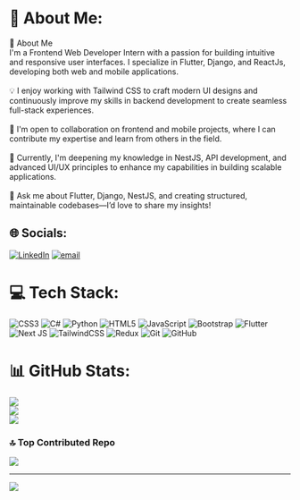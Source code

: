 # 💫 About Me:
🚀 About Me<br>I'm a Frontend Web Developer Intern with a passion for building intuitive and responsive user interfaces. I specialize in Flutter, Django, and ReactJs, developing both web and mobile applications.<br><br>💡 I enjoy working with Tailwind CSS to craft modern UI designs and continuously improve my skills in backend development to create seamless full-stack experiences.<br><br>🤝 I'm open to collaboration on frontend and mobile projects, where I can contribute my expertise and learn from others in the field.<br><br>🌱 Currently, I'm deepening my knowledge in NestJS, API development, and advanced UI/UX principles to enhance my capabilities in building scalable applications.<br><br>💬 Ask me about Flutter, Django, NestJS, and creating structured, maintainable codebases—I’d love to share my insights!


## 🌐 Socials:
[![LinkedIn](https://img.shields.io/badge/LinkedIn-%230077B5.svg?logo=linkedin&logoColor=white)](https://linkedin.com/in/ramazan-said-galip-330956243) [![email](https://img.shields.io/badge/Email-D14836?logo=gmail&logoColor=white)](mailto:ramazansaidgalip@gmail.com) 

# 💻 Tech Stack:
![CSS3](https://img.shields.io/badge/css3-%231572B6.svg?style=for-the-badge&logo=css3&logoColor=white) ![C#](https://img.shields.io/badge/c%23-%23239120.svg?style=for-the-badge&logo=csharp&logoColor=white) ![Python](https://img.shields.io/badge/python-3670A0?style=for-the-badge&logo=python&logoColor=ffdd54) ![HTML5](https://img.shields.io/badge/html5-%23E34F26.svg?style=for-the-badge&logo=html5&logoColor=white) ![JavaScript](https://img.shields.io/badge/javascript-%23323330.svg?style=for-the-badge&logo=javascript&logoColor=%23F7DF1E) ![Bootstrap](https://img.shields.io/badge/bootstrap-%238511FA.svg?style=for-the-badge&logo=bootstrap&logoColor=white) ![Flutter](https://img.shields.io/badge/Flutter-%2302569B.svg?style=for-the-badge&logo=Flutter&logoColor=white) ![Next JS](https://img.shields.io/badge/Next-black?style=for-the-badge&logo=next.js&logoColor=white) ![TailwindCSS](https://img.shields.io/badge/tailwindcss-%2338B2AC.svg?style=for-the-badge&logo=tailwind-css&logoColor=white) ![Redux](https://img.shields.io/badge/redux-%23593d88.svg?style=for-the-badge&logo=redux&logoColor=white) ![Git](https://img.shields.io/badge/git-%23F05033.svg?style=for-the-badge&logo=git&logoColor=white) ![GitHub](https://img.shields.io/badge/github-%23121011.svg?style=for-the-badge&logo=github&logoColor=white)
# 📊 GitHub Stats:
![](https://github-readme-stats.vercel.app/api?username=ramazangalip&theme=dark&hide_border=false&include_all_commits=true&count_private=true)<br/>
![](https://nirzak-streak-stats.vercel.app/?user=ramazangalip&theme=dark&hide_border=false)<br/>
![](https://github-readme-stats.vercel.app/api/top-langs/?username=ramazangalip&theme=dark&hide_border=false&include_all_commits=true&count_private=true&layout=compact)

### 🔝 Top Contributed Repo
![](https://github-contributor-stats.vercel.app/api?username=ramazangalip&limit=5&theme=dark&combine_all_yearly_contributions=true)

---
[![](https://visitcount.itsvg.in/api?id=ramazangalip&icon=0&color=0)](https://visitcount.itsvg.in)

<!-- Proudly created with GPRM ( https://gprm.itsvg.in ) -->
